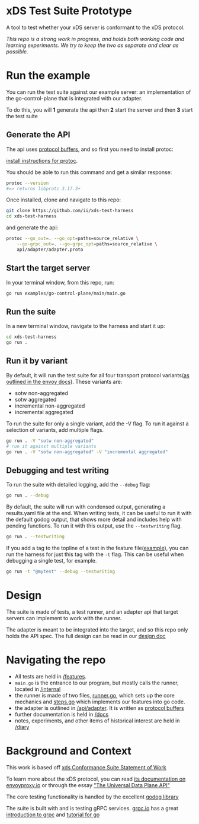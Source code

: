 # xDS Test Suite Prototype

A tool to test whether your xDS server is conformant to the xDS protocol.

*This repo is a _strong_ work in progress, and holds both working code and
learning experiments. We try to keep the two as separate and clear as possible.*

# Run the example

You can run the test suite against our example server: an implementation of the go-control-plane that is integrated with our adapter.

To do this, you will **1** generate the api then **2** start the server and then **3** start the test suite

## Generate the API

The api uses [protocol
buffers](https://developers.google.com/protocol-buffers/), and so first you need
to install protoc:

[install instructions for protoc](https://grpc.io/docs/protoc-installation/).

You should be able to run this command and get a similar response:

``` sh
protoc --version
#=> returns libprotc 3.17.3+
```

Once installed, clone and navigate to this repo:

``` sh
git clone https://github.com/ii/xds-test-harness
cd xds-test-harness
```

and generate the api:

``` sh
protoc --go_out=. --go_opt=paths=source_relative \
    --go-grpc_out=. --go-grpc_opt=paths=source_relative \
    api/adapter/adapter.proto
```

## Start the target server

In your terminal window, from this repo, run:

``` sh
go run examples/go-control-plane/main/main.go
```

## Run the suite

In a new terminal window, navigate to the harness and start it up:
``` sh
cd xds-test-harness
go run .
```

## Run it by variant

By default, it will run the test suite for all four transport protocol variants([as outlined in the envoy docs](https://www.envoyproxy.io/docs/envoy/latest/api-docs/xds_protocol#variants-of-the-xds-transport-protocol)). These variants are:

- sotw non-aggregated
- sotw aggregated
- incremental non-aggregated
- incremental aggregated

To run the suite for only a single variant, add the -V flag. To run it against a selection of variants, add multiple flags.
```sh
go run . -V "sotw non-aggregated"
# run it against multiple variants
go run . -V "sotw non-aggregated" -V "incremental aggregated"
```

## Debugging and test writing

To run the suite with detailed logging, add the `--debug` flag:
``` sh
go run . --debug
```

By default, the suite will run with condensed output, generating a results.yaml file at the end. When writing tests, it can be useful to run it
with the default godog output, that shows more detail and includes help with pending functions.  To run it with this output, use the `--testwriting` flag.
``` sh
go run . --testwriting
```

If you add a tag to the topline of a test in the feature file([example](https://github.com/ii/xds-test-harness/blob/update-gcp/features/subscriptions.feature#L125)), 
you can run the harness for just this tag with the `-t` flag. This can be useful when debugging a single test, for example.

``` sh
go run -t "@mytest" --debug --testwriting
```

# Design

The suite is made of tests, a test runner, and an adapter api that target
servers can implement to work with the runner.

The adapter is meant to be integrated into the target, and so this
repo only holds the API spec. The full design can be read in our [design
doc](https://github.com/ii/xds-test-harness/blob/main/docs/design-doc.md)

# Navigating the repo
- All tests are held in
  [/features](https://github.com/ii/xds-test-harness/tree/main/features).
- `main.go` is the entrance to our program, but mostly calls the runner, located
  in [/internal](https://github.com/ii/xds-test-harness/tree/main/internal)
- the runner is made of two files,
  [runner.go](https://github.com/ii/xds-test-harness/blob/main/internal/runner/runner.go),
  which sets up the core mechanics and
  [steps.go](https://github.com/ii/xds-test-harness/blob/main/internal/runner/steps.go)
  which implements our features into go code.
- the adapter is outlined in
  [/api/adapter](https://github.com/ii/xds-test-harness/blob/main/api/adapter/adapter.proto).
  It is written as [protocol
  buffers](https://developers.google.com/protocol-buffers/docs/gotutorial)
- further documentation is held in
  [/docs](https://github.com/ii/xds-test-harness/tree/main/docs)
- notes, experiments, and other items of historical interest are held in
  [/diary](https://github.com/ii/xds-test-harness/tree/main/diary)

# Background and Context

This work is based off [xds Conformance Suite Statement of
Work](https://docs.google.com/document/d/17E3k4fGJedVISCudrW4Kgzf89gvIIhAdZnJmo6pMVlA/edit#heading=h.tqf1i1hfnem9)

To learn more about the xDS protocol, you can read [its documentation on
envoyproxy.io](https://www.envoyproxy.io/docs/envoy/latest/api-docs/xds_protocol)
or through the essay ["The Universal Data Plane
API"](https://blog.envoyproxy.io/the-universal-data-plane-api-d15cec7a)

The core testing functionality is handled by the excellent [godog
library](https://github.com/cucumber/godog)

The suite is built with and is testing gRPC services.
[grpc.io](https://grpc.io/) has a great [introduction to
grpc](https://grpc.io/docs/what-is-grpc/introduction/) and [tutorial for
go](https://grpc.io/docs/languages/go/basics/)

